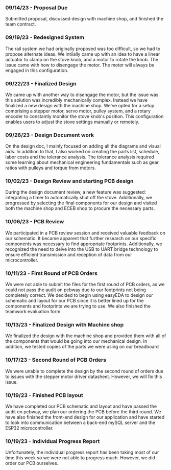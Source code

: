 <h3>09/14/23 - Proposal Due</h3>
Submitted proposal, discussed design with machine shop, and finished the team contract. 

<h3>09/19/23 - Redesigned System</h3>
The rail system we had originally proposed was too difficult, so we had to propose alternate ideas. We intiially came up with an idea to have a linear actuator
to clamp on the stove knob, and a motor to rotate the knob. The issue came with how to disengage the motor. The motor will always be engaged in this configuration.

<h3>09/22/23 - Finalized Design</h3>
We came up with another way to disengage the motor, but the issue was this solution was incredibly mechanically complex. Instead
we have finalized a new design with the machine shop. We've opted for a setup comprising a stepper motor, servo motor, pulley system, 
and a rotary encoder to constantly monitor the stove knob's position. This configuration enables users to adjust the stove settings manually or remotely.

<h3>09/26/23 - Design Document work</h3>
On the design doc, I mainly focused on adding all the diagrams and visual aids. In addition to that, I also worked on creating the parts list, schedule, labor costs
and the tolerance analysis. The tolerance analysis required some learning about mechanical engineering fundamentals such as gear ratios with pulleys and torque from 
motors.

<h3>10/02/23 - Design Review and starting PCB design</h3>
During the design document review, a new feature was suggested: integrating a timer to automatically shut off the stove.
Additionally, we progressed by selecting the final components for our design and visited both the machine shop and ECEB shop to procure the necessary parts.

<h3>10/06/23 - PCB Review</h3>
We participated in a PCB review session and received valuable feedback on our schematic. It became apparent that further research on our specific components was necessary to find appropriate footprints.
Additionally, we recognized the need to delve into the USB to UART bridge technology to ensure efficient transmission and reception of data from our microcontroller.

<h3>10/11/23 - First Round of PCB Orders</h3>
We were not able to submit the files for the first round of PCB orders, as we could not pass the audit on pcbway due to our footprints
not being completely correct. We decided to begin using easyEDA to design our schematic and layout for our PCB since it is better lined up
for the components and footprints we are trying to use. We also finished the teamwork evaluation form.

<h3>10/13/23 - Finalized Design with Machine shop</h3>
We finalized the design with the machine shop and provided them with all of the components that would be going into our mechanical design. In addition, we tested copies of the parts we were using on our
breadboard

<h3>10/17/23 - Second Round of PCB Orders</h3>
We were unable to complete the design by the second round of orders due to issues with the stepper motor driver datasheet. However, we will fix this issue.

<h3>10/19/23 - Finished PCB layout</h3>
We have completed our PCB schematic and layout and have passed the audit on pcbway, we plan our ordering the PCB before the third round.
We have also finished the front-end design for our application and have started to look into communication between a back-end mySQL server
and the ESP32 microcontroller.

<h3>10/19/23 - Individual Progress Report </h3>
Unfortunately, the individual progress report has been taking most of our time this week so we were not able to progress much. However, we did order our PCB ourselves.
